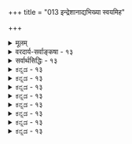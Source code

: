 +++
title = "013 इन्द्रेशानाद्यभिख्या स्वयमिह"

+++
<details><summary>मूलम्</summary>

इन्द्रेशानाद्यभिख्या स्वयमिह महदाद्युक्तिभिर्वा विशिष्टा तत्तत्पारम्यमानं न भवति बलवद्धर्भिमानोपरोधात् ।  
नो चेत्स्यान्नैक ईशो न भवति यदि वा कश्चिदन्योन्यबाधाल्लोकेऽप्यन्वर्थभावं न हि दधति महावृक्षमुख्यास्समाख्याः ॥ १३ ॥
</details>

<details><summary>वरदार्य-सर्वाङ्कषा - १३</summary>

ननु ईश्वरपरमेश्वरादिशब्दाः पार्वतीपतावेव प्रसिद्धाः । ' इदि परमैश्वर्ये' इति धातोर्निष्पन्नाः इन्द्रमहेन्द्रादिशब्दा अपि त्रिलोकाधिपतावेव प्रसिद्धाः । एवं सति विष्णुरेव सर्वेश्वर इति कथमुच्यत इत्यत्राहइन्द्रेशानादीति । **इन्द्रेशानाद्यभिख्या** = इन्द्रः, ईशानः; आदिपदेन ईश्वरादिशब्दा ग्राह्याः, **एवमाद्यभिख्या** = संज्ञा स्वयम्, महदाद्युक्तिभिर्वा विशिष्टा, 'स्वयम्' इति निर्विशेषणका केवला इन्द्रसंज्ञा, महदादिभिः **विशिष्टा** = महेशः, महेश्वरः, महेन्द्रः इत्यादिमहच्छब्दविशिष्टाः । आदिपदेन 'परम' शब्दो ग्राह्यः परमेश्वरशब्दस्य दर्शनात् । एतादृशः शब्दः, **बलवद्धर्मिमानोपरोधात्** = **बलवता** = प्रबलेन **धर्मिग्राहकमानेन** = धर्मिग्राहकप्रमाणेन सह **उपरोधात्** =विरोधात् तत्तत्पारम्यमानं न भवति तत्तद्देवतायाः पारम्ये, पारम्यस्य वा, प्रमाणं न भवति । इन्द्रशब्दो हि 'इदि परमैश्वर्ये' इति धातोर्निष्पन्नः स्वयमेव परमेश्वरपर्यायः; धातोरेव तावदर्थत्वात् । महच्छब्दविशेषितस्तु सुतरां परमेश्वरवाचकः । अथापि परमेश्वरशब्दो यथा रुद्रे प्रयुज्यते, न तथा इन्द्रमहेन्द्रशब्दौ । एवमेव ईश्वरमहेश्वरपरमेश्वरादिशब्दाः रुद्रे प्रयोगमात्रात् तन्मात्रवाचका इत्यप्ययुक्तम् । अर्थपूर्तिदृष्ट्या तु ते सर्वे शब्दाः परमात्मभूतविष्णोरेव वाचकाः । अत एव विष्णुसहस्रनामसु महादेवमहेन्द्रादिशब्दाः पठ्यन्ते । अतश्च निरुपाधिका एते शब्दा विष्णुवाचकाः, अन्यत्र तु सोपाधिका एव । एवमनङ्गीकारे धर्मिग्राहकप्रमाणविरोधो दुर्वारः । धर्मिण इन्द्रादेः सद्भावबोधकानि प्रमाणानि तं परिमितैश्वर्यमेव वदन्ति, विष्णुं त्वनन्तेश्वर्यम् । अतस्तेन विरोधस्स्यात् । एवमैककण्ठ्यानङ्गीकारफलं विवृणोति – नो चेदित्यादिना । नो **चेत्** = एवमनङ्गीकारे ईशः एकः न स्यात्, यदि **वा** = अथवा **अन्योन्यबाधात्** = परस्परविरोधात् कश्चित् एकोऽपि ईशो न **भवति** = भवेत् । इन्द्र एव सर्वेश्वरस्स्यात् । एवं रुद्रश्चतुर्मुखो वा स्यात् । तथा च बहव ईश्वरा भवेयुः । अथवा परस्परविरोधात् एकोऽपि ईश्वरो न स्यात् । अतो यथाश्रुतमर्थं त्यक्त्वाऽऽशयान्वेषणमेव कर्तव्यम् ॥ 

381 



ननु मास्तु को पीश्वरः, का हानिः ? सन्त्येव किल निरीश्वरवादिनस्सांख्या मीमांसकाश्च । इति चेत्; सन्त्येव ततोऽपि ज्येष्ठाः चार्वाकमाध्यमिकादयोऽपि एवं हि तर्हि जगति कुत्रापि व्यवस्थैव न स्यात् । अत एव 'भयादस्याग्निस्तपति' 'एषसेतुर्विधरणः' इत्यादि श्रूयते । अस्तु तर्हि अनेकेश्वरवाद इति चेत्; 'वैद्यद्वयं रोगिविनाशहेतुः राजद्वयं राज्यविनाशहेतुः । गुरुद्वयं शिष्यनिपातहेतुः भार्याद्वयं भर्तृविनाशहेतुः ॥ ' इति न्यायावतारप्रसङ्गः । न च कल्पादिभेदेन विरोधः परिहियतामिति वाच्यम्, तदा हीश्वरत्वस्य कालोपाधिकत्वापातात् निरुपाधिकेश्वरो न कोऽपि स्यात् । मास्तु का हानिः ? इति चेत्, शब्दवृत्तानभिज्ञस्त्वम् । लोके ईश्वरादिपदानां नियमेन सापेक्षत्वदर्शनात्, निरुपाधिकम् 'ईश्वर' पदमेव न स्यात् । अस्तु तथैव का हानिरिति चेत्; उक्तमेव शब्दवृत्तानभिज्ञस्त्वमिति । सोपाधिकत्वस्य निरुपाधिकत्वसापेक्षत्वात् । यच्च निरुपाधिकं ईश्वरपदम्, तदेव परमात्मवाचीति मन्यताम् । यथा परिमाणस्य कुत्रचिद्विश्रान्तेरावश्यकत्वात् परममहत्परिमाणसिद्धिः, तथैवेश्वरत्वस्यापि कुत्रचिद्विश्रान्तिरावश्यकी । अतः कालदेशाद्युपाध्यनपेक्षः कश्चिदीश्वरः स्यादेव । अन्तत आप्रातरासायं संभवतां घटनानामध्ययनेनैवाद्भुतदिव्यशक्तिविशिष्टं किञ्चित्स्यादेवेति सुसूक्ष्मधियां न तिरोहितं भवेदित्यलमनया नास्तिक्यवार्तया निरयहेतुभूतया । ननु तर्हि ईश्वरपदमेव निरुपाधिकं परमात्मवाचि यदि, तर्हि महेश्वरपरमेश्वरादिपदानां का गतिरिति शङ्कां परिहरति - लोक इत्यादिना । **लोकेऽपि** = स्थूले जगत्यपि महावृक्षमुख्याः **समाख्याः** = 'महावृक्ष : ' 'महौषधम्' इत्यादिनि नामधेयानि **अन्वर्थभावम्** =अन्वर्थताम् न हि भजते 'शुण्ठी महौषधम्' इत्यमरः । लशुनमिति केचन । **'महावृक्षः** = अर्कगुल्ममि’त्यानन्ददायिनी । आपेक्षिकं किञ्चिन्महत्त्वमादायापि तच्छब्दं लोके प्रयुञ्जते । अनवधिकं महत्त्वं तु ब्रह्मण एकस्यैव, बृहतेर्धातोः महत्त्वार्थकत्वात् । तत्तु 'ज्यायान्पृथिव्याः ज्यायानन्तरिक्षाज्ज्यायेनेभ्यो लोकेभ्यः' (छां. 3-14- 3 ) ' महतो महीयान्' (कठ. 1-2-20, श्वे. 3-20, म. ना. 12 - 1 ) इत्यादिप्रमाणात् परमात्मनि पर्यवस्यति । एतदप्यन्ते 'महान् प्रभुर्वै पुरुषस्सत्त्वस्यैष प्रवर्तकः ।' (श्वे. 3-12) इति सत्त्वगुणाधिष्ठातरि पुरुषपदवाच्ये विष्णौ विश्राम्यतीति भावः ॥ 

पुनः पुनः पेषणेऽपि ह्येतदेवात्र निश्चितम् । तथ्यमध्यात्मवादस्य देवतावादतस्तथा ॥ स्वस्वोपास्यातिवादित्वं ह्युपासितुरवारितम् । भूमविद्यागतन्यायात्सिद्धं न्याय्यञ्च तन्मतम् ॥ दुर्वारा सहजा, यस्मात् बुद्धितत्त्वं हि तादृशम् । यावत्तु देवतावादस्तिष्ठेदेवं विचारणा ॥ श्रीमद्भागवतप्रोक्तन्याय एवात्र युज्यते । स च प्रदर्शितः पूर्वं व्यर्थः कालक्षयस्त्वितः ॥ अतियजेत निजां यदि देवतामुभयतश्यवते जुषतेऽप्यघम् । 

इति हि नीतिविदां मतम्, अन्यथा न हि भवेत्सुदृढा तदुपासना । 

सर्वमध्यात्मविद्याङ्गमिति यावन्न बुध्यते । वर्धेत तावच्चर्चेयं वर्ज्यतां शब्दवर्धनम् ॥ 'भिद्यते ह्रदयग्रन्थिः छिद्यन्ते सर्वसंशयाः । क्षीयन्ते चास्य कर्माणि तस्मिन् दृष्टे परावरे ॥ ' अतस्सर्वं परित्यज्याध्यात्मविद्यामुपार्जय । नान्योऽस्त्युपायस्सर्वेषां केशानां तु निवृत्तये ॥ १३ ॥
</details>

<details><summary>सर्वार्थसिद्धिः - १३</summary>

इन्द्रेशानाद्यभिख्या स्वयमिह महदाद्युक्तिभिर्वा विशिष्टा  
तत्तत्पारम्यमानं न भवति बलवद्धर्भिमानोपरोधात् ।  
नो चेत्स्यान्नैक ईशो न भवति यदि वा कश्चिदन्योन्यबाधा-  
ल्लोकेऽप्यन्वर्थभावं न हि दधति महावृक्षमुख्यास्समाख्याः ॥ १३ ॥  
कश्चिदाह - ईश्वरशब्दो निर्विशेषणो महत्परमशब्दविशेषितश्च कस्यचित् समाख्या; अन्यस्य त्वेवं त्रिविधः पुरुषशब्दः; अतस्तयोरवसीयते परावरभाव इति । अत्रेन्द्रप्रतिबन्दिं सहोक्त्या सूचयन् प्रतिवक्ति - इन्द्रेशानादीति ॥ अयं भावः - इन्द्रशब्दो हि परमैश्वर्यवाचिधातुनिष्पन्नः केवलोऽपि परमेश्वरत्वं ब्रूते, किमुत महत्पूर्वः; तथाऽपि येन तत्र समाख्यासङ्कोचः स रुद्रेऽपि समः, कार्यत्वकर्मवश्यत्वयोस्समचर्चत्वादिति । समाख्यातः श्रुत्यादेर्बलीयस्त्वं सूचयन् हेतुमाह - बलवदिति । एवमनभ्युपगमे बाधकप्रसङ्गद्वयमाह - नो चेदिति । समारव्यामात्रावलम्बने रुद्रेन्द्रादयो बहव ईश्वराः स्युः, न वा कश्चित्, तुल्ययोगक्षेमत्वादिति भावः । नाममात्रस्यासाधकत्वं सर्वसंप्रतिपत्त्या दर्शयति - लोकेऽपीति । महौषधमहानद्यादिसंग्रहाय मुख्यशब्दः ॥ १३ ॥ इति भगवतः परत्वम् ॥
</details>


<details><summary>ಕನ್ನಡ - १३</summary>

परमैश्वर्य सम्पन्न वाचकवाद 'इन्द्र, ईश्वर' इत्यादि पदगळु वेन्द्र, शिव मुन्तर वरल्ले प्रयुक्तवागिरुवुदरिन्द विष्णु सर्वोत्त मनागलारनॆम्ब शङ्कॆयन्नु निराकरिसुत्तारॆ - इह इलानाग्यभिख्या, महदाद्युक्तिभिः विशिष्टा ना, बलवद्दर्निमानोपरोधात् स्वयं तत्पारम्यमानं न भवति - प्रकरणविशेषगळल्लि केवल इन्द्र, ईशान' इत्यादि शब्दगळागलि, 'महेश्वर, देवेन्द्र' इत्यादि याद 'मह' 'देव' मुन्ताद पदगळॊन्दिगॆ कूडिकॊण्डिरुव आ शब्दगळा गलि प्रबलवाद मूल प्रमाणगळिगॆ विरुद्धवागिरुवुदरिन्द शिव इन्द्रादि गळे सर्वोत्तमरॆम्बुदक्कॆ स्वतः प्रमाणवागलारवु. 

नो चेत्, ईशः एकः न स्यात्, यदि ना अन्नोन्य बाधात् कश्चित् ईशः न भवति - हीगल्लदॆ, अल्लल्लि हेळिरुवुदन्नु हागॆये तॆगॆदुकॊण्डरॆ ईश्वरनु ऒब्बनागदे अनेकरागबेकागुत्तदॆ; अथवा पर स्पर विरोधदिन्द यावुदू प्रमाणवागदॆ ईश्वरनु यारू इल्ल वॆन्दु हेळबेकागुत्तदॆ. 

हागादल्लि 'महदेव' इत्यादि पदगळिगॆ एनु गति? ऎन्दरॆ - लोके s पि महावृक्ष मुख्याः समाख्याः अन्वर्थभावं न हि दभति लोकदल्लू सह 'महावृक्ष' मुन्ताद पदगळिगॆ यथाश्रुतवाद अर्थ इरुवुदिल्लवष्टॆ! महावृक्ष कळ्ळिगिड. 

'महेन्द्र, महेश्वर' मुन्ताद पदगळु केवल रूढवल्ल. अवु गळिगॆ यौगिक व्युत्पत्तियू इरुत्तदॆ. 'इदि परमैश्वर्य' ऎम्ब धातु विनिन्द हुट्टिद इन्द्रपद विश्वपतियन्नु हेळुत्तदॆ. 'पतिं विश्वस ऎन्दु महानारायणीयदल्लि 'नारायण' शब्द वाच्यनन्नु विश्वपति ऎन्दु हेळिदॆ. 'नारायण' पद केवल रूढवॆम्बुदु शास्त्रसिद्ध. आद्द 

श्लोक 14] 

159 

[परदेवतावाददल्लि पक्षान्तरगळ सङ्ग्रह] 

185 

रिन्द नारायण परत्वक्कॆ विरोधविल्लदन्तॆ आ पदगळन्नु इन्द्रादिगळल्लि समन्वय पडिसिकॊळ्ळबेकु. अपेक्षिक महत्त्व अथवा ऐश्वर्यदिन्द 'महादेव, महेन्द्र' मुन्ताद पदगळु हुट्टिरबहुदाद्दरिन्द आ पद 

दिन्दले देवता पारम्यवन्नु निर्धरिसलागदु ॥ १३ ।
</details>


<details><summary>ಕನ್ನಡ - १३</summary>

परमैश्वर्य सम्पन्न वाचकवाद 'इन्द्र, ईश्वर' इत्यादि पदगळु वेन्द्र, शिव मुन्तर वरल्ले प्रयुक्तवागिरुवुदरिन्द विष्णु सर्वोत्त मनागलारनॆम्ब शङ्कॆयन्नु निराकरिसुत्तारॆ - इह इलानाग्यभिख्या, महदाद्युक्तिभिः विशिष्टा ना, बलवद्दर्निमानोपरोधात् स्वयं तत्पारम्यमानं न भवति - प्रकरणविशेषगळल्लि केवल इन्द्र, ईशान' इत्यादि शब्दगळागलि, 'महेश्वर, देवेन्द्र' इत्यादि याद 'मह' 'देव' मुन्ताद पदगळॊन्दिगॆ कूडिकॊण्डिरुव आ शब्दगळा गलि प्रबलवाद मूल प्रमाणगळिगॆ विरुद्धवागिरुवुदरिन्द शिव इन्द्रादि गळे सर्वोत्तमरॆम्बुदक्कॆ स्वतः प्रमाणवागलारवु. 

नो चेत्, ईशः एकः न स्यात्, यदि ना अन्नोन्य बाधात् कश्चित् ईशः न भवति - हीगल्लदॆ, अल्लल्लि हेळिरुवुदन्नु हागॆये तॆगॆदुकॊण्डरॆ ईश्वरनु ऒब्बनागदे अनेकरागबेकागुत्तदॆ; अथवा पर स्पर विरोधदिन्द यावुदू प्रमाणवागदॆ ईश्वरनु यारू इल्ल वॆन्दु हेळबेकागुत्तदॆ. 

हागादल्लि 'महदेव' इत्यादि पदगळिगॆ एनु गति? ऎन्दरॆ - लोके s पि महावृक्ष मुख्याः समाख्याः अन्वर्थभावं न हि दभति लोकदल्लू सह 'महावृक्ष' मुन्ताद पदगळिगॆ यथाश्रुतवाद अर्थ इरुवुदिल्लवष्टॆ! महावृक्ष कळ्ळिगिड. 

'महेन्द्र, महेश्वर' मुन्ताद पदगळु केवल रूढवल्ल. अवु गळिगॆ यौगिक व्युत्पत्तियू इरुत्तदॆ. 'इदि परमैश्वर्य' ऎम्ब धातु विनिन्द हुट्टिद इन्द्रपद विश्वपतियन्नु हेळुत्तदॆ. 'पतिं विश्वस ऎन्दु महानारायणीयदल्लि 'नारायण' शब्द वाच्यनन्नु विश्वपति ऎन्दु हेळिदॆ. 'नारायण' पद केवल रूढवॆम्बुदु शास्त्रसिद्ध. आद्द 

श्लोक 14] 

159 

[परदेवतावाददल्लि पक्षान्तरगळ सङ्ग्रह] 

185 

रिन्द नारायण परत्वक्कॆ विरोधविल्लदन्तॆ आ पदगळन्नु इन्द्रादिगळल्लि समन्वय पडिसिकॊळ्ळबेकु. अपेक्षिक महत्त्व अथवा ऐश्वर्यदिन्द 'महादेव, महेन्द्र' मुन्ताद पदगळु हुट्टिरबहुदाद्दरिन्द आ पद 

दिन्दले देवता पारम्यवन्नु निर्धरिसलागदु ॥ १३ ।
</details>



<details><summary>ಕನ್ನಡ - १३</summary>

परमैश्वर्य सम्पन्न वाचकवाद 'इन्द्र, ईश्वर' इत्यादि पदगळु वेन्द्र, शिव मुन्तर वरल्ले प्रयुक्तवागिरुवुदरिन्द विष्णु सर्वोत्त मनागलारनॆम्ब शङ्कॆयन्नु निराकरिसुत्तारॆ - इह इलानाग्यभिख्या, महदाद्युक्तिभिः विशिष्टा ना, बलवद्दर्निमानोपरोधात् स्वयं तत्पारम्यमानं न भवति - प्रकरणविशेषगळल्लि केवल इन्द्र, ईशान' इत्यादि शब्दगळागलि, 'महेश्वर, देवेन्द्र' इत्यादि याद 'मह' 'देव' मुन्ताद पदगळॊन्दिगॆ कूडिकॊण्डिरुव आ शब्दगळा गलि प्रबलवाद मूल प्रमाणगळिगॆ विरुद्धवागिरुवुदरिन्द शिव इन्द्रादि गळे सर्वोत्तमरॆम्बुदक्कॆ स्वतः प्रमाणवागलारवु. 

नो चेत्, ईशः एकः न स्यात्, यदि ना अन्नोन्य बाधात् कश्चित् ईशः न भवति - हीगल्लदॆ, अल्लल्लि हेळिरुवुदन्नु हागॆये तॆगॆदुकॊण्डरॆ ईश्वरनु ऒब्बनागदे अनेकरागबेकागुत्तदॆ; अथवा पर स्पर विरोधदिन्द यावुदू प्रमाणवागदॆ ईश्वरनु यारू इल्ल वॆन्दु हेळबेकागुत्तदॆ. 

हागादल्लि 'महदेव' इत्यादि पदगळिगॆ एनु गति? ऎन्दरॆ - लोके s पि महावृक्ष मुख्याः समाख्याः अन्वर्थभावं न हि दभति लोकदल्लू सह 'महावृक्ष' मुन्ताद पदगळिगॆ यथाश्रुतवाद अर्थ इरुवुदिल्लवष्टॆ! महावृक्ष कळ्ळिगिड. 

'महेन्द्र, महेश्वर' मुन्ताद पदगळु केवल रूढवल्ल. अवु गळिगॆ यौगिक व्युत्पत्तियू इरुत्तदॆ. 'इदि परमैश्वर्य' ऎम्ब धातु विनिन्द हुट्टिद इन्द्रपद विश्वपतियन्नु हेळुत्तदॆ. 'पतिं विश्वस ऎन्दु महानारायणीयदल्लि 'नारायण' शब्द वाच्यनन्नु विश्वपति ऎन्दु हेळिदॆ. 'नारायण' पद केवल रूढवॆम्बुदु शास्त्रसिद्ध. आद्द 

श्लोक 14] 

159 

[परदेवतावाददल्लि पक्षान्तरगळ सङ्ग्रह] 

185 

रिन्द नारायण परत्वक्कॆ विरोधविल्लदन्तॆ आ पदगळन्नु इन्द्रादिगळल्लि समन्वय पडिसिकॊळ्ळबेकु. अपेक्षिक महत्त्व अथवा ऐश्वर्यदिन्द 'महादेव, महेन्द्र' मुन्ताद पदगळु हुट्टिरबहुदाद्दरिन्द आ पद 

दिन्दले देवता पारम्यवन्नु निर्धरिसलागदु ॥ १३ ।
</details>


<details><summary>ಕನ್ನಡ - १३</summary>

परमैश्वर्य सम्पन्न वाचकवाद 'इन्द्र, ईश्वर' इत्यादि पदगळु वेन्द्र, शिव मुन्तर वरल्ले प्रयुक्तवागिरुवुदरिन्द विष्णु सर्वोत्त मनागलारनॆम्ब शङ्कॆयन्नु निराकरिसुत्तारॆ - इह इलानाग्यभिख्या, महदाद्युक्तिभिः विशिष्टा ना, बलवद्दर्निमानोपरोधात् स्वयं तत्पारम्यमानं न भवति - प्रकरणविशेषगळल्लि केवल इन्द्र, ईशान' इत्यादि शब्दगळागलि, 'महेश्वर, देवेन्द्र' इत्यादि याद 'मह' 'देव' मुन्ताद पदगळॊन्दिगॆ कूडिकॊण्डिरुव आ शब्दगळा गलि प्रबलवाद मूल प्रमाणगळिगॆ विरुद्धवागिरुवुदरिन्द शिव इन्द्रादि गळे सर्वोत्तमरॆम्बुदक्कॆ स्वतः प्रमाणवागलारवु. 

नो चेत्, ईशः एकः न स्यात्, यदि ना अन्नोन्य बाधात् कश्चित् ईशः न भवति - हीगल्लदॆ, अल्लल्लि हेळिरुवुदन्नु हागॆये तॆगॆदुकॊण्डरॆ ईश्वरनु ऒब्बनागदे अनेकरागबेकागुत्तदॆ; अथवा पर स्पर विरोधदिन्द यावुदू प्रमाणवागदॆ ईश्वरनु यारू इल्ल वॆन्दु हेळबेकागुत्तदॆ. 

हागादल्लि 'महदेव' इत्यादि पदगळिगॆ एनु गति? ऎन्दरॆ - लोके s पि महावृक्ष मुख्याः समाख्याः अन्वर्थभावं न हि दभति लोकदल्लू सह 'महावृक्ष' मुन्ताद पदगळिगॆ यथाश्रुतवाद अर्थ इरुवुदिल्लवष्टॆ! महावृक्ष कळ्ळिगिड. 

'महेन्द्र, महेश्वर' मुन्ताद पदगळु केवल रूढवल्ल. अवु गळिगॆ यौगिक व्युत्पत्तियू इरुत्तदॆ. 'इदि परमैश्वर्य' ऎम्ब धातु विनिन्द हुट्टिद इन्द्रपद विश्वपतियन्नु हेळुत्तदॆ. 'पतिं विश्वस ऎन्दु महानारायणीयदल्लि 'नारायण' शब्द वाच्यनन्नु विश्वपति ऎन्दु हेळिदॆ. 'नारायण' पद केवल रूढवॆम्बुदु शास्त्रसिद्ध. आद्द 

श्लोक 14] 

159 

[परदेवतावाददल्लि पक्षान्तरगळ सङ्ग्रह] 

185 

रिन्द नारायण परत्वक्कॆ विरोधविल्लदन्तॆ आ पदगळन्नु इन्द्रादिगळल्लि समन्वय पडिसिकॊळ्ळबेकु. अपेक्षिक महत्त्व अथवा ऐश्वर्यदिन्द 'महादेव, महेन्द्र' मुन्ताद पदगळु हुट्टिरबहुदाद्दरिन्द आ पद 

दिन्दले देवता पारम्यवन्नु निर्धरिसलागदु ॥ १३ ।
</details>



<details><summary>ಕನ್ನಡ - १३</summary>

परमैश्वर्य सम्पन्न वाचकवाद 'इन्द्र, ईश्वर' इत्यादि पदगळु वेन्द्र, शिव मुन्तर वरल्ले प्रयुक्तवागिरुवुदरिन्द विष्णु सर्वोत्त मनागलारनॆम्ब शङ्कॆयन्नु निराकरिसुत्तारॆ - इह इलानाग्यभिख्या, महदाद्युक्तिभिः विशिष्टा ना, बलवद्दर्निमानोपरोधात् स्वयं तत्पारम्यमानं न भवति - प्रकरणविशेषगळल्लि केवल इन्द्र, ईशान' इत्यादि शब्दगळागलि, 'महेश्वर, देवेन्द्र' इत्यादि याद 'मह' 'देव' मुन्ताद पदगळॊन्दिगॆ कूडिकॊण्डिरुव आ शब्दगळा गलि प्रबलवाद मूल प्रमाणगळिगॆ विरुद्धवागिरुवुदरिन्द शिव इन्द्रादि गळे सर्वोत्तमरॆम्बुदक्कॆ स्वतः प्रमाणवागलारवु. 

नो चेत्, ईशः एकः न स्यात्, यदि ना अन्नोन्य बाधात् कश्चित् ईशः न भवति - हीगल्लदॆ, अल्लल्लि हेळिरुवुदन्नु हागॆये तॆगॆदुकॊण्डरॆ ईश्वरनु ऒब्बनागदे अनेकरागबेकागुत्तदॆ; अथवा पर स्पर विरोधदिन्द यावुदू प्रमाणवागदॆ ईश्वरनु यारू इल्ल वॆन्दु हेळबेकागुत्तदॆ. 

हागादल्लि 'महदेव' इत्यादि पदगळिगॆ एनु गति? ऎन्दरॆ - लोके s पि महावृक्ष मुख्याः समाख्याः अन्वर्थभावं न हि दभति लोकदल्लू सह 'महावृक्ष' मुन्ताद पदगळिगॆ यथाश्रुतवाद अर्थ इरुवुदिल्लवष्टॆ! महावृक्ष कळ्ळिगिड. 

'महेन्द्र, महेश्वर' मुन्ताद पदगळु केवल रूढवल्ल. अवु गळिगॆ यौगिक व्युत्पत्तियू इरुत्तदॆ. 'इदि परमैश्वर्य' ऎम्ब धातु विनिन्द हुट्टिद इन्द्रपद विश्वपतियन्नु हेळुत्तदॆ. 'पतिं विश्वस ऎन्दु महानारायणीयदल्लि 'नारायण' शब्द वाच्यनन्नु विश्वपति ऎन्दु हेळिदॆ. 'नारायण' पद केवल रूढवॆम्बुदु शास्त्रसिद्ध. आद्द 

श्लोक 14] 

159 

[परदेवतावाददल्लि पक्षान्तरगळ सङ्ग्रह] 

185 

रिन्द नारायण परत्वक्कॆ विरोधविल्लदन्तॆ आ पदगळन्नु इन्द्रादिगळल्लि समन्वय पडिसिकॊळ्ळबेकु. अपेक्षिक महत्त्व अथवा ऐश्वर्यदिन्द 'महादेव, महेन्द्र' मुन्ताद पदगळु हुट्टिरबहुदाद्दरिन्द आ पद 

दिन्दले देवता पारम्यवन्नु निर्धरिसलागदु ॥ १३ ।
</details>


<details><summary>ಕನ್ನಡ - १३</summary>

परमैश्वर्य सम्पन्न वाचकवाद 'इन्द्र, ईश्वर' इत्यादि पदगळु वेन्द्र, शिव मुन्तर वरल्ले प्रयुक्तवागिरुवुदरिन्द विष्णु सर्वोत्त मनागलारनॆम्ब शङ्कॆयन्नु निराकरिसुत्तारॆ - इह इलानाग्यभिख्या, महदाद्युक्तिभिः विशिष्टा ना, बलवद्दर्निमानोपरोधात् स्वयं तत्पारम्यमानं न भवति - प्रकरणविशेषगळल्लि केवल इन्द्र, ईशान' इत्यादि शब्दगळागलि, 'महेश्वर, देवेन्द्र' इत्यादि याद 'मह' 'देव' मुन्ताद पदगळॊन्दिगॆ कूडिकॊण्डिरुव आ शब्दगळा गलि प्रबलवाद मूल प्रमाणगळिगॆ विरुद्धवागिरुवुदरिन्द शिव इन्द्रादि गळे सर्वोत्तमरॆम्बुदक्कॆ स्वतः प्रमाणवागलारवु. 

नो चेत्, ईशः एकः न स्यात्, यदि ना अन्नोन्य बाधात् कश्चित् ईशः न भवति - हीगल्लदॆ, अल्लल्लि हेळिरुवुदन्नु हागॆये तॆगॆदुकॊण्डरॆ ईश्वरनु ऒब्बनागदे अनेकरागबेकागुत्तदॆ; अथवा पर स्पर विरोधदिन्द यावुदू प्रमाणवागदॆ ईश्वरनु यारू इल्ल वॆन्दु हेळबेकागुत्तदॆ. 

हागादल्लि 'महदेव' इत्यादि पदगळिगॆ एनु गति? ऎन्दरॆ - लोके s पि महावृक्ष मुख्याः समाख्याः अन्वर्थभावं न हि दभति लोकदल्लू सह 'महावृक्ष' मुन्ताद पदगळिगॆ यथाश्रुतवाद अर्थ इरुवुदिल्लवष्टॆ! महावृक्ष कळ्ळिगिड. 

'महेन्द्र, महेश्वर' मुन्ताद पदगळु केवल रूढवल्ल. अवु गळिगॆ यौगिक व्युत्पत्तियू इरुत्तदॆ. 'इदि परमैश्वर्य' ऎम्ब धातु विनिन्द हुट्टिद इन्द्रपद विश्वपतियन्नु हेळुत्तदॆ. 'पतिं विश्वस ऎन्दु महानारायणीयदल्लि 'नारायण' शब्द वाच्यनन्नु विश्वपति ऎन्दु हेळिदॆ. 'नारायण' पद केवल रूढवॆम्बुदु शास्त्रसिद्ध. आद्द 

श्लोक 14] 

159 

[परदेवतावाददल्लि पक्षान्तरगळ सङ्ग्रह] 

185 

रिन्द नारायण परत्वक्कॆ विरोधविल्लदन्तॆ आ पदगळन्नु इन्द्रादिगळल्लि समन्वय पडिसिकॊळ्ळबेकु. अपेक्षिक महत्त्व अथवा ऐश्वर्यदिन्द 'महादेव, महेन्द्र' मुन्ताद पदगळु हुट्टिरबहुदाद्दरिन्द आ पद 

दिन्दले देवता पारम्यवन्नु निर्धरिसलागदु ॥ १३ ।
</details>



<details><summary>ಕನ್ನಡ - १३</summary>

परमैश्वर्य सम्पन्न वाचकवाद 'इन्द्र, ईश्वर' इत्यादि पदगळु वेन्द्र, शिव मुन्तर वरल्ले प्रयुक्तवागिरुवुदरिन्द विष्णु सर्वोत्त मनागलारनॆम्ब शङ्कॆयन्नु निराकरिसुत्तारॆ - इह इलानाग्यभिख्या, महदाद्युक्तिभिः विशिष्टा ना, बलवद्दर्निमानोपरोधात् स्वयं तत्पारम्यमानं न भवति - प्रकरणविशेषगळल्लि केवल इन्द्र, ईशान' इत्यादि शब्दगळागलि, 'महेश्वर, देवेन्द्र' इत्यादि याद 'मह' 'देव' मुन्ताद पदगळॊन्दिगॆ कूडिकॊण्डिरुव आ शब्दगळा गलि प्रबलवाद मूल प्रमाणगळिगॆ विरुद्धवागिरुवुदरिन्द शिव इन्द्रादि गळे सर्वोत्तमरॆम्बुदक्कॆ स्वतः प्रमाणवागलारवु. 

नो चेत्, ईशः एकः न स्यात्, यदि ना अन्नोन्य बाधात् कश्चित् ईशः न भवति - हीगल्लदॆ, अल्लल्लि हेळिरुवुदन्नु हागॆये तॆगॆदुकॊण्डरॆ ईश्वरनु ऒब्बनागदे अनेकरागबेकागुत्तदॆ; अथवा पर स्पर विरोधदिन्द यावुदू प्रमाणवागदॆ ईश्वरनु यारू इल्ल वॆन्दु हेळबेकागुत्तदॆ. 

हागादल्लि 'महदेव' इत्यादि पदगळिगॆ एनु गति? ऎन्दरॆ - लोके s पि महावृक्ष मुख्याः समाख्याः अन्वर्थभावं न हि दभति लोकदल्लू सह 'महावृक्ष' मुन्ताद पदगळिगॆ यथाश्रुतवाद अर्थ इरुवुदिल्लवष्टॆ! महावृक्ष कळ्ळिगिड. 

'महेन्द्र, महेश्वर' मुन्ताद पदगळु केवल रूढवल्ल. अवु गळिगॆ यौगिक व्युत्पत्तियू इरुत्तदॆ. 'इदि परमैश्वर्य' ऎम्ब धातु विनिन्द हुट्टिद इन्द्रपद विश्वपतियन्नु हेळुत्तदॆ. 'पतिं विश्वस ऎन्दु महानारायणीयदल्लि 'नारायण' शब्द वाच्यनन्नु विश्वपति ऎन्दु हेळिदॆ. 'नारायण' पद केवल रूढवॆम्बुदु शास्त्रसिद्ध. आद्द 

श्लोक 14] 

159 

[परदेवतावाददल्लि पक्षान्तरगळ सङ्ग्रह] 

185 

रिन्द नारायण परत्वक्कॆ विरोधविल्लदन्तॆ आ पदगळन्नु इन्द्रादिगळल्लि समन्वय पडिसिकॊळ्ळबेकु. अपेक्षिक महत्त्व अथवा ऐश्वर्यदिन्द 'महादेव, महेन्द्र' मुन्ताद पदगळु हुट्टिरबहुदाद्दरिन्द आ पद 

दिन्दले देवता पारम्यवन्नु निर्धरिसलागदु ॥ १३ ।
</details>


<details><summary>ಕನ್ನಡ - १३</summary>

परमैश्वर्य सम्पन्न वाचकवाद 'इन्द्र, ईश्वर' इत्यादि पदगळु वेन्द्र, शिव मुन्तर वरल्ले प्रयुक्तवागिरुवुदरिन्द विष्णु सर्वोत्त मनागलारनॆम्ब शङ्कॆयन्नु निराकरिसुत्तारॆ - इह इलानाग्यभिख्या, महदाद्युक्तिभिः विशिष्टा ना, बलवद्दर्निमानोपरोधात् स्वयं तत्पारम्यमानं न भवति - प्रकरणविशेषगळल्लि केवल इन्द्र, ईशान' इत्यादि शब्दगळागलि, 'महेश्वर, देवेन्द्र' इत्यादि याद 'मह' 'देव' मुन्ताद पदगळॊन्दिगॆ कूडिकॊण्डिरुव आ शब्दगळा गलि प्रबलवाद मूल प्रमाणगळिगॆ विरुद्धवागिरुवुदरिन्द शिव इन्द्रादि गळे सर्वोत्तमरॆम्बुदक्कॆ स्वतः प्रमाणवागलारवु. 

नो चेत्, ईशः एकः न स्यात्, यदि ना अन्नोन्य बाधात् कश्चित् ईशः न भवति - हीगल्लदॆ, अल्लल्लि हेळिरुवुदन्नु हागॆये तॆगॆदुकॊण्डरॆ ईश्वरनु ऒब्बनागदे अनेकरागबेकागुत्तदॆ; अथवा पर स्पर विरोधदिन्द यावुदू प्रमाणवागदॆ ईश्वरनु यारू इल्ल वॆन्दु हेळबेकागुत्तदॆ. 

हागादल्लि 'महदेव' इत्यादि पदगळिगॆ एनु गति? ऎन्दरॆ - लोके s पि महावृक्ष मुख्याः समाख्याः अन्वर्थभावं न हि दभति लोकदल्लू सह 'महावृक्ष' मुन्ताद पदगळिगॆ यथाश्रुतवाद अर्थ इरुवुदिल्लवष्टॆ! महावृक्ष कळ्ळिगिड. 

'महेन्द्र, महेश्वर' मुन्ताद पदगळु केवल रूढवल्ल. अवु गळिगॆ यौगिक व्युत्पत्तियू इरुत्तदॆ. 'इदि परमैश्वर्य' ऎम्ब धातु विनिन्द हुट्टिद इन्द्रपद विश्वपतियन्नु हेळुत्तदॆ. 'पतिं विश्वस ऎन्दु महानारायणीयदल्लि 'नारायण' शब्द वाच्यनन्नु विश्वपति ऎन्दु हेळिदॆ. 'नारायण' पद केवल रूढवॆम्बुदु शास्त्रसिद्ध. आद्द 

श्लोक 14] 

159 

[परदेवतावाददल्लि पक्षान्तरगळ सङ्ग्रह] 

185 

रिन्द नारायण परत्वक्कॆ विरोधविल्लदन्तॆ आ पदगळन्नु इन्द्रादिगळल्लि समन्वय पडिसिकॊळ्ळबेकु. अपेक्षिक महत्त्व अथवा ऐश्वर्यदिन्द 'महादेव, महेन्द्र' मुन्ताद पदगळु हुट्टिरबहुदाद्दरिन्द आ पद 

दिन्दले देवता पारम्यवन्नु निर्धरिसलागदु ॥ १३ ।
</details>



